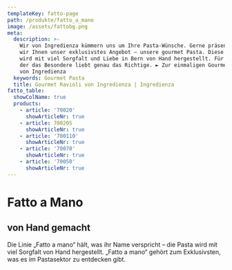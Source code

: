 ```yaml
---
templateKey: fatto-page
path: /produkte/fatto_a_mano
image: /assets/fattobg.png
meta:
  description: >-
    Wir von Ingredienza kümmern uns um Ihre Pasta-Wünsche. Gerne präsentieren
    wir Ihnen unser exklusivstes Angebot – unsere gourmet Pasta. Diese Pasta
    wird mit viel Sorgfalt und Liebe in Bern von Hand hergestellt. Für jeden,
    der das Besondere liebt genau das Richtige. ► Zur einmaligen Gourmet Pasta
    von Ingredienza
  keywords: Gourmet Pasta
  title: Gourmet Ravioli von Ingredienza | Ingredienza
fatto_table:
  showColName: true
  products:
    - article: '70020'
      showArticleNr: true
    - article: 70020S
      showArticleNr: true
    - article: '700110'
      showArticleNr: true
    - article: '70070'
      showArticleNr: true
    - article: '70050'
      showArticleNr: true
---
```


# Fatto a Mano

## von Hand gemacht

Die Linie „Fatto a mano“ hält, was ihr Name verspricht – die Pasta wird mit
viel Sorgfalt von Hand hergestellt. „Fatto a mano“ gehört zum Exklusivsten,
was es im Pastasektor zu entdecken gibt.
